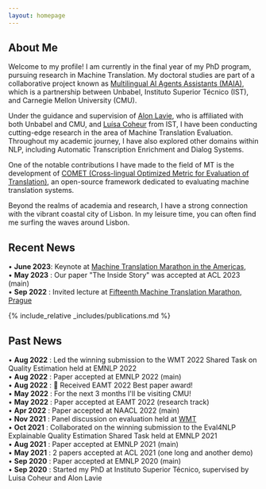```yaml
---
layout: homepage
---
```


## About Me

Welcome to my profile! I am currently in the final year of my PhD program, pursuing research in Machine Translation. My doctoral studies are part of a collaborative project known as [Multilingual AI Agents Assistants (MAIA)](https://www.cmuportugal.org/large-scale-collaborative-research-projects/maia/), which is a partnership between Unbabel, Instituto Superior Técnico (IST), and Carnegie Mellon University (CMU).

Under the guidance and supervision of [Alon Lavie](http://www.cs.cmu.edu/~alavie/), who is affiliated with both Unbabel and CMU, and [Luísa Coheur](https://www.hlt.inesc-id.pt/w/Lu%C3%ADsa_Coheur) from IST, I have been conducting cutting-edge research in the area of Machine Translation Evaluation. Throughout my academic journey, I have also explored other domains within NLP, including Automatic Transcription Enrichment and Dialog Systems.

One of the notable contributions I have made to the field of MT is the development of [COMET (Cross-lingual Optimized Metric for Evaluation of Translation)](https://github.com/Unbabel/COMET), an open-source framework dedicated to evaluating machine translation systems.

Beyond the realms of academia and research, I have a strong connection with the vibrant coastal city of Lisbon. In my leisure time, you can often find me surfing the waves around Lisbon.

## Recent News
• **June 2023**: Keynote at [Machine Translation Marathon in the Americas](https://mtma23.github.io/program.html),   <br />
• **May 2023** : Our paper "The Inside Story" was accepted at ACL 2023 (main) <br />
• **Sep 2022** : Invited lecture at [Fifteenth Machine Translation Marathon, Prague](https://ufal.mff.cuni.cz/mtm22/programme.html) <br />

{% include_relative _includes/publications.md %}

## Past News
• **Aug 2022** : Led the winning submission to the WMT 2022 Shared Task on Quality Estimation held at EMNLP 2022 <br />
• **Aug 2022** : Paper accepted at EMNLP 2022 (main) <br />
• **Aug 2022** : 🎉 Received EAMT 2022 Best paper award! <br />
• **May 2022** : For the next 3 months I'll be visiting CMU! <br />
• **May 2022** : Paper accepted at EAMT 2022 (research track) <br />
• **Apr 2022** : Paper accepted at NAACL 2022 (main) <br />
• **Nov 2021** : Panel discussion on evaluation held at [WMT](https://www.statmt.org/wmt21/program.html) <br />
• **Oct 2021** : Collaborated on the winning submission to the Eval4NLP Explainable Quality Estimation Shared Task held at EMNLP 2021 <br />
• **Aug 2021** : Paper accepted at EMNLP 2021 (main) <br />
• **May 2021** : 2 papers accepted at ACL 2021 (one long and another demo) <br />
• **Sep 2020** : Paper accepted at EMNLP 2020 (main) <br />
• **Sep 2020** : Started my PhD at Instituto Superior Técnico, supervised by Luisa Coheur and Alon Lavie <br />
